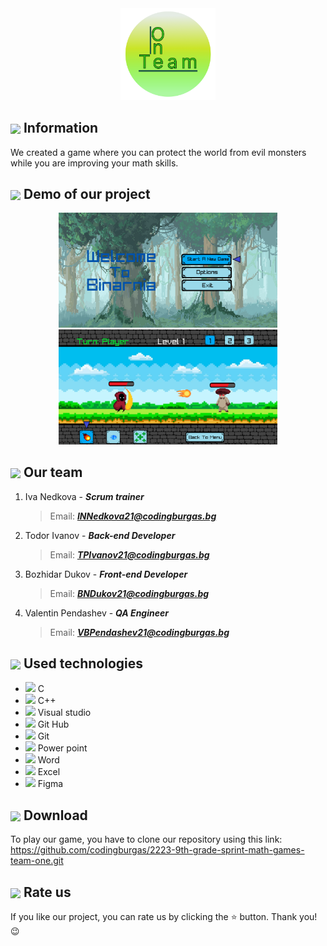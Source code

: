<div align="center"><img src="images/logо.png" width=30%> </div>

## <img align="center" src="https://icons.iconarchive.com/icons/oxygen-icons.org/oxygen/256/Actions-help-about-icon.png" width="30"> Information
We created a game where you can protect the world from evil monsters while you are improving your math skills.

## <img align="center" src="https://cdn-icons-png.flaticon.com/512/3708/3708519.png" width="30"> Demo of our project
<p float="left" align="center"> <img src="/images/demoOne.png" width="350">  <img src="/images/demoTwo.png" width="350"> </p>

## <img align="center" src="https://overseasrealty.com/en/referrals/miscellanous-images/team.png/image_preview" width="30">   Our team
1. Iva Nedkova - ***Scrum trainer***
   > Email: ***INNedkova21@codingburgas.bg***
   >  
2. Todor Ivanov - ***Back-end Developer***
   > Email: ***TPIvanov21@codingburgas.bg***

3. Bozhidar Dukov - ***Front-end Developer***
   > Email: ***BNDukov21@codingburgas.bg***

4. Valentin Pendashev - ***QA Engineer***
   > Email: ***VBPendashev21@codingburgas.bg***



## <img align="center" src="https://www.pngmart.com/files/11/Information-Technology-Transparent-Background.png" width="30"> Used technologies
- <img src="https://upload.wikimedia.org/wikipedia/commons/thumb/1/18/C_Programming_Language.svg/1200px-C_Programming_Language.svg.png" width="20">  C
- <img src="https://upload.wikimedia.org/wikipedia/commons/thumb/1/18/ISO_C%2B%2B_Logo.svg/640px-ISO_C%2B%2B_Logo.svg.png" width="20">  C++
- <img src="https://upload.wikimedia.org/wikipedia/commons/thumb/5/59/Visual_Studio_Icon_2019.svg/2060px-Visual_Studio_Icon_2019.svg.png" width="20">  Visual studio
- <img src="https://cdn-icons-png.flaticon.com/512/25/25231.png" width="20">  Git Hub
- <img src="https://upload.wikimedia.org/wikipedia/commons/thumb/e/e0/Git-logo.svg/640px-Git-logo.svg.png" width="20">  Git
- <img src="https://upload.wikimedia.org/wikipedia/commons/thumb/0/0d/Microsoft_Office_PowerPoint_%282019%E2%80%93present%29.svg/512px-Microsoft_Office_PowerPoint_%282019%E2%80%93present%29.svg.png?20210821050414" width="20">  Power point
- <img src="https://findicons.com/files/icons/2795/office_2013_hd/2000/word.png" width="20">  Word
- <img src="https://findicons.com/files/icons/2795/office_2013_hd/2000/excel.png" width="20">  Excel
- <img src="https://cdn-icons-png.flaticon.com/512/5968/5968705.png" width="20">  Figma



## <img align="center" src="https://cdn-icons-png.flaticon.com/512/0/532.png" width="30"> Download
To play our game, you have to clone our repository using this link: https://github.com/codingburgas/2223-9th-grade-sprint-math-games-team-one.git 


## <img align="center" src="https://cdn.pixabay.com/photo/2021/10/11/00/58/star-6699069__340.png" width="30">   Rate us
If you like our project, you can rate us by clicking the &#11088; button.
Thank you! 😉
